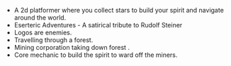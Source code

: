- A 2d platformer where you collect stars to build your spirit and navigate around the world. 
- Eserteric Adventures - A satirical tribute to Rudolf Steiner 
- Logos are enemies.
- Travelling through a forest.
- Mining corporation taking down forest .
- Core mechanic to build the spirit to ward off the miners.

